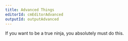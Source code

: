 ```yaml
---
title: Advanced Things
editorId: cmEditorAdvanced
outputId: outputAdvanced
---
```


If you want to be a true ninja, you absolutely must do this.
